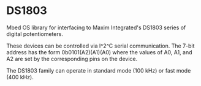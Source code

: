 # DS1803

Mbed OS library for interfacing to Maxim Integrated's DS1803 series of digital potentiometers.

These devices can be controlled via I^2^C serial communication. The 7-bit address has the form 0b0101(A2)(A1)(A0) where the values of A0, A1, and A2 are set by the corresponding pins on the device.

The DS1803 family can operate in standard mode (100 kHz) or fast mode (400 kHz).
